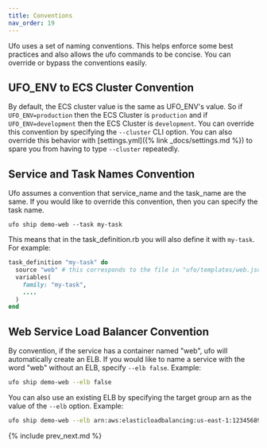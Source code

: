 ```yaml
---
title: Conventions
nav_order: 19
---
```


Ufo uses a set of naming conventions.  This helps enforce some best practices and also allows the ufo commands to be concise.  You can override or bypass the conventions easily.

## UFO_ENV to ECS Cluster Convention

By default, the ECS cluster value is the same as UFO_ENV's value.  So if `UFO_ENV=production` then the ECS Cluster is `production` and if `UFO_ENV=development` then the ECS Cluster is `development`.  You can override this convention by specifying the `--cluster` CLI option.  You can also override this behavior with [settings.yml]({% link _docs/settings.md %}) to spare you from having to type `--cluster` repeatedly.

## Service and Task Names Convention

Ufo assumes a convention that service\_name and the task\_name are the same. If you would like to override this convention, then you can specify the task name.

```
ufo ship demo-web --task my-task
```

This means that in the task_definition.rb you will also define it with `my-task`.  For example:

```ruby
task_definition "my-task" do
  source "web" # this corresponds to the file in "ufo/templates/web.json.erb"
  variables(
    family: "my-task",
    ....
  )
end

```

## Web Service Load Balancer Convention

By convention, if the service has a container named "web", ufo will automatically create an ELB.  If you would like to name a service with the word "web" without an ELB, specify `--elb false`.  Example:

```sh
ufo ship demo-web --elb false
```

You can also use an existing ELB by specifying the target group arn as the value of the `--elb` option. Example:

```bash
ufo ship demo-web --elb arn:aws:elasticloadbalancing:us-east-1:12345689:targetgroup/demo-web/12345
```

{% include prev_next.md %}
